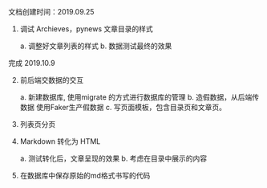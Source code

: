 文档创建时间：2019.09.25

1. 调试 Archieves，pynews 文章目录的样式

    a. 调整好文章列表的样式
    b. 数据测试最终的效果
    
完成 2019.10.9
    
2. 前后端交数据的交互
    
    a. 新建数据库, 使用migrate 的方式进行数据库的管理
    b. 造假数据，从后端传数据 使用Faker生产假数据
    c. 写页面模板，包含目录页和文章页。
    

3. 列表页分页


4.  Markdown 转化为 HTML

    a. 测试转化后，文章呈现的效果
    b. 考虑在目录中展示的内容

5. 在数据库中保存原始的md格式书写的代码
    





